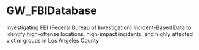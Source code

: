 # GW_FBIDatabase
Investigating FBI (Federal Bureau of Investigation) Incident-Based Data to identify high-offense locations, high-impact incidents, and highly affected victim groups in Los Angeles County
